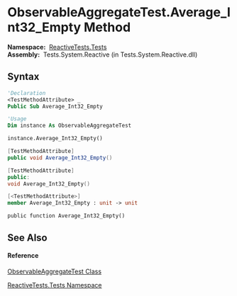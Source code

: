 # ObservableAggregateTest.Average\_Int32\_Empty Method

**Namespace:**  [ReactiveTests.Tests](ReactiveTests.Tests\ReactiveTests.Tests.md)  
**Assembly:**  Tests.System.Reactive (in Tests.System.Reactive.dll)

## Syntax

```vb
'Declaration
<TestMethodAttribute> _
Public Sub Average_Int32_Empty
```

```vb
'Usage
Dim instance As ObservableAggregateTest

instance.Average_Int32_Empty()
```

```csharp
[TestMethodAttribute]
public void Average_Int32_Empty()
```

```c++
[TestMethodAttribute]
public:
void Average_Int32_Empty()
```

```fsharp
[<TestMethodAttribute>]
member Average_Int32_Empty : unit -> unit 
```

```jscript
public function Average_Int32_Empty()
```

## See Also

#### Reference

[ObservableAggregateTest Class](ObservableAggregateTest\ObservableAggregateTest.md)

[ReactiveTests.Tests Namespace](ReactiveTests.Tests\ReactiveTests.Tests.md)




